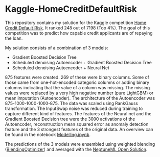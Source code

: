 # Kaggle-HomeCreditDefaultRisk

This repository contains my solution for the Kaggle competition <a href='https://www.kaggle.com/c/home-credit-default-risk'>Home Credit Default Risk</a>. It ranked 248 out of 7198 (Top 4%). The goal of this competition was to predict how capable credit applicants are of repaying the loan.

My solution consists of a combination of 3 models:
  * Gradient Boosted Decision Tree
  * Scheduled denoising Autoencoder + Gradient Boosted Decision Tree
  * Scheduled denoising Autoencoder + Neural Net
  
875 features were created. 269 of these were binary columns. Some of those came from one-hot-encoded categoric columns or adding binary columns indicating that the value of a column was missing. The missing values were replaced by a very high negative number (pure LightGBM) or mean imputation (Autoencoder). The architecture of the Autoencoder was 875-1000-1000-1000-875. The data was scaled using RankGauss transformation. The InputSwap noise was reduced during training to capture different kind of features. The features of the Neural net and the Gradient Boosted Decision tree were the 3000 activations of the Autoencoder, reconstruction mean squared error as anomaly detection feature and the 3 strongest features of the original data. An overview can be found in the notebook <a href='https://github.com/pklauke/Kaggle-HomeCreditDefaultRisk/blob/master/Modelling.ipynb'>Modelling.ipynb</a>.
  
The predictions of the 3 models were ensembled using weighted blending (<a href='https://github.com/pklauke/mlopt'>BlendingOptimizer</a>) and averaged with the <a href='https://github.com/neptune-ml/open-solution-home-credit/tree/solution-5'>NeptuneML Open Solution</a>.
